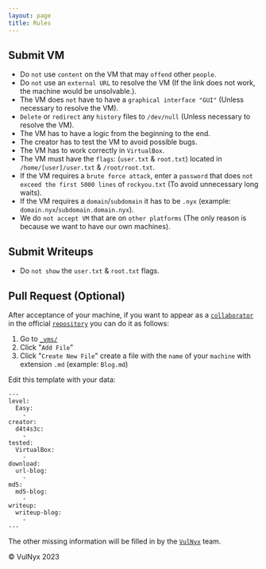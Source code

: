 ```yaml
---
layout: page
title: Rules
---
```


## Submit VM

- Do `not` use `content` on the VM that may `offend` other `people`.
- Do `not` use an `external URL` to resolve the VM (If the link does not work, the machine would be unsolvable.).
- The VM does `not` have to have a `graphical interface "GUI"` (Unless necessary to resolve the VM).
- `Delete` or `redirect` any `history` files to `/dev/null` (Unless necessary to resolve the VM).
- The VM has to have a logic from the beginning to the end.
- The creator has to test the VM to avoid possible bugs.
- The VM has to work correctly in `VirtualBox`.
- The VM must have the `flags`: (`user.txt` & `root.txt`) located in `/home/[user]/user.txt` & `/root/root.txt`.
- If the VM requires a `brute force attack`, enter a `password` that does `not exceed the first 5000 lines` of `rockyou.txt` (To avoid unnecessary long waits).
- If the VM requires a `domain`/`subdomain` it has to be `.nyx` (example: `domain.nyx`/`subdomain.domain.nyx`).
- We do `not accept VM` that are on `other platforms` (The only reason is because we want to have our own machines).

## Submit Writeups

- Do `not show` the `user.txt` & `root.txt` flags.

## Pull Request (Optional)

After acceptance of your machine, if you want to appear as a <a href="https://github.com/vulnyx/vulnyx.github.io/graphs/contributors" target="_blank">`collaborator`</a> in the official <a href="https://github.com/VulNyx/vulnyx.github.io" target="_blank">`repository`</a> you can do it as follows:

1. Go to <a href="https://github.com/VulNyx/vulnyx.github.io/tree/main/_vms" target="_blank">`_vms/`</a>
2. Click "`Add File`"
3. Click "`Create New File`" create a file with the `name` of your `machine` with extension `.md` (example: `Blog.md`)

Edit this template with your data:

```
---
level:
  Easy:
    -
creator:
  d4t4s3c:
    -
tested:
  VirtualBox:
    -
download:
  url-blog:
    -
md5:
  md5-blog:
    -
writeup:
  writeup-blog:
    -
---
```

The other missing information will be filled in by the <a href="https://vulnyx.com" target="_blank">`VulNyx`</a> team.

<footer>
  <p>© VulNyx 2023</p>
</footer>
